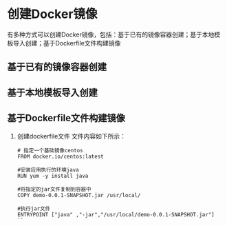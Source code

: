 # 创建Docker镜像
有多种方式可以创建Docker镜像，包括：基于已有的镜像容器创建；基于本地模板导入创建；基于Dockerfile文件构建镜像

## 基于已有的镜像容器创建

## 基于本地模板导入创建

## 基于Dockerfile文件构建镜像
1. 创建dockerfile文件
    文件内容如下所示：
    ```
    # 指定一个基础镜像centos
    FROM docker.io/centos:latest
    
    #安装应用执行的环境java
    RUN yum -y install java
    
    #将指定的jar文件复制到容器中
    COPY demo-0.0.1-SNAPSHOT.jar /usr/local/
    
    #执行jar文件
    ENTRYPOINT ["java" ,"-jar","/usr/local/demo-0.0.1-SNAPSHOT.jar"]
    ``